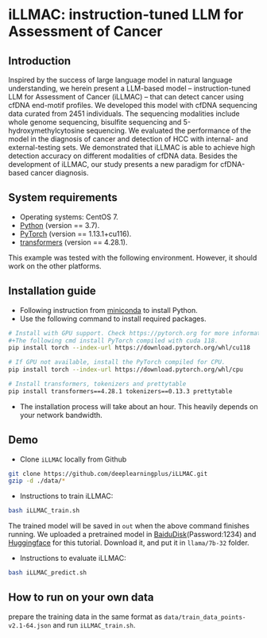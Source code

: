 # iLLMAC: instruction-tuned LLM for Assessment of Cancer

## Introduction
Inspired by the success of large language model in natural language understanding, we herein present a LLM-based model – instruction-tuned LLM for Assessment of Cancer (iLLMAC) – that can detect cancer using cfDNA end-motif profiles. We developed this model with cfDNA sequencing data curated from 2451 individuals. The sequencing modalities include whole genome sequencing, bisulfite sequencing and 5-hydroxymethylcytosine sequencing. We evaluated the performance of the model in the diagnosis of cancer and detection of HCC with internal- and external-testing sets. We demonstrated that iLLMAC is able to achieve high detection accuracy on different modalities of cfDNA data. Besides the development of iLLMAC, our study presents a new paradigm for cfDNA-based cancer diagnosis.   

## System requirements
- Operating systems: CentOS 7.
- [Python](https://docs.conda.io/en/latest/miniconda.html) (version == 3.7).
- [PyTorch](https://pytorch.org) (version == 1.13.1+cu116).
- [transformers](https://huggingface.co/docs/transformers/index) (version == 4.28.1).

This example was tested with the following environment. However, it should work on the other platforms. 

## Installation guide
- Following instruction from [miniconda](https://docs.conda.io/en/latest/miniconda.html) to install Python.
- Use the following command to install required packages.
```bash
# Install with GPU support. Check https://pytorch.org for more information. 
#+The following cmd install PyTorch compiled with cuda 118. 
pip install torch --index-url https://download.pytorch.org/whl/cu118

# If GPU not available, install the PyTorch compiled for CPU.
pip install torch --index-url https://download.pytorch.org/whl/cpu

# Install transformers, tokenizers and prettytable
pip install transformers==4.28.1 tokenizers==0.13.3 prettytable
```

- The installation process will take about an hour. This heavily depends on your network bandwidth.

## Demo
- Clone `iLLMAC` locally from Github
```bash
git clone https://github.com/deeplearningplus/iLLMAC.git
gzip -d ./data/*
```
- Instructions to train iLLMAC:
```bash
bash iLLMAC_train.sh
```

The trained model will be saved in `out` when the above command finishes running.
We uploaded a pretrained model in [BaiduDisk](https://pan.baidu.com/s/1ZjZTFRkdpbOUsfFjCtH3Mg?pwd=1234)(Password:1234) and [Huggingface](https://huggingface.co/liu121/illmac) for this tutorial. Download it, and put it in `llama/7b-32` folder.

- Instructions to evaluate iLLMAC:
```bash
bash iLLMAC_predict.sh
```


## How to run on your own data
prepare the training data in the same format as `data/train_data_points-v2.1-64.json` and run `iLLMAC_train.sh`.




